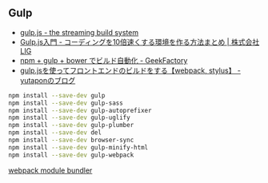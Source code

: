 Gulp
----
- [gulp.js - the streaming build system](http://gulpjs.com/)
- [Gulp.js入門 - コーディングを10倍速くする環境を作る方法まとめ | 株式会社LIG](http://liginc.co.jp/web/tutorial/117900)
- [npm + gulp + bower でビルド自動化 - GeekFactory](http://int128.hatenablog.com/entry/2014/07/02/004543)
- [gulp.jsを使ってフロントエンドのビルドをする【webpack, stylus】 - yutaponのブログ](http://yutapon.hatenablog.com/entry/2014/12/06/123000)

```sh
npm install --save-dev gulp
npm install --save-dev gulp-sass
npm install --save-dev gulp-autoprefixer
npm install --save-dev gulp-uglify
npm install --save-dev gulp-plumber
npm install --save-dev del
npm install --save-dev browser-sync
npm install --save-dev gulp-minify-html
npm install --save-dev gulp-webpack
```

[webpack module bundler](http://webpack.github.io/)
